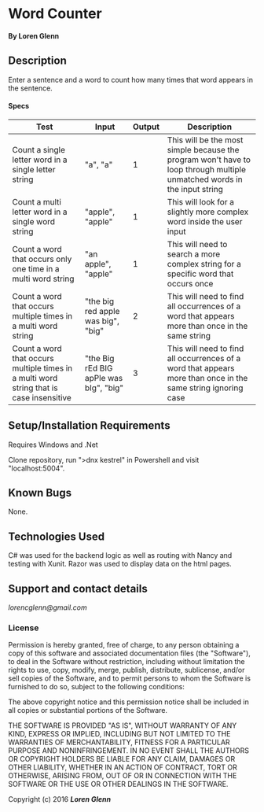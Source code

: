 # Word Counter

#### By **Loren Glenn**

## Description

Enter a sentence and a word to count how many times that word appears in the sentence.

#### Specs

| Test                                                                                    | Input                                  | Output | Description                                                                                                              |
|-----------------------------------------------------------------------------------------|----------------------------------------|--------|--------------------------------------------------------------------------------------------------------------------------|
|  Count a single letter word in a single letter string                                   | "a", "a"                               | 1      | This will be the most simple because the program won't have to loop through multiple unmatched words in the input string |
| Count a multi letter word in a single word string                                       | "apple", "apple"                       | 1      | This will look for a slightly more complex word inside the user input                                                    |
| Count a word that occurs only one time in a multi word string                           | "an apple", "apple"                    | 1      | This will need to search a more complex string for a specific word that occurs once                                      |
| Count a word that occurs multiple times in a multi word string                          | "the big red apple was big", "big"     | 2      | This will need to find all occurrences of a word that appears more than once in the same string                          |
| Count a word that occurs multiple times in a multi word string that is case insensitive | "the Big rEd BIG apPle was bIg", "big" | 3      | This will need to find all occurrences of a word that appears more than once in the same string ignoring case            |


## Setup/Installation Requirements

Requires Windows and .Net

Clone repository, run ">dnx kestrel" in Powershell and visit "localhost:5004".

## Known Bugs

None.


## Technologies Used

 C# was used for the backend logic as well as routing with Nancy and testing with Xunit. Razor was used to display data on the html pages.

 ## Support and contact details

 _lorencglenn@gmail.com_

 ### License

 Permission is hereby granted, free of charge, to any person obtaining a copy of this software and associated documentation files (the "Software"), to deal in the Software without restriction, including without limitation the rights to use, copy, modify, merge, publish, distribute, sublicense, and/or sell copies of the Software, and to permit persons to whom the Software is furnished to do so, subject to the following conditions:

 The above copyright notice and this permission notice shall be included in all copies or substantial portions of the Software.

 THE SOFTWARE IS PROVIDED "AS IS", WITHOUT WARRANTY OF ANY KIND, EXPRESS OR IMPLIED, INCLUDING BUT NOT LIMITED TO THE WARRANTIES OF MERCHANTABILITY, FITNESS FOR A PARTICULAR PURPOSE AND NONINFRINGEMENT. IN NO EVENT SHALL THE AUTHORS OR COPYRIGHT HOLDERS BE LIABLE FOR ANY CLAIM, DAMAGES OR OTHER LIABILITY, WHETHER IN AN ACTION OF CONTRACT, TORT OR OTHERWISE, ARISING FROM, OUT OF OR IN CONNECTION WITH THE SOFTWARE OR THE USE OR OTHER DEALINGS IN THE SOFTWARE.

 Copyright (c) 2016 **_Loren Glenn_**
